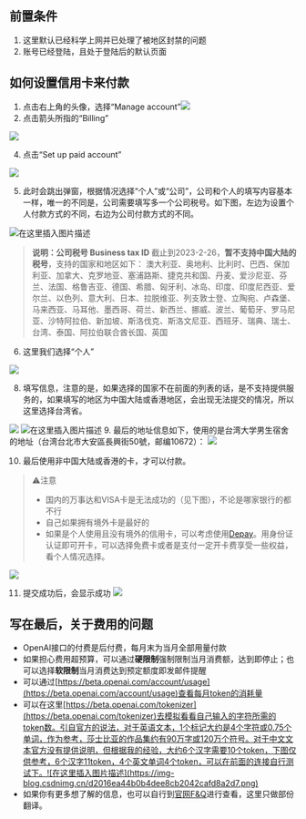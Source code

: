## 前置条件
1. 这里默认已经科学上网并已处理了被地区封禁的问题
2. 账号已经登陆，且处于登陆后的默认页面

## 如何设置信用卡来付款
1. 点击右上角的头像，选择“Manage account”![](https://img-blog.csdnimg.cn/f19d4c2a80f04e749f11b43fce5b1f27.png)
2. 点击箭头所指的“Billing”

![](https://img-blog.csdnimg.cn/8393082c08ed46eeb16fce0092eb9a21.png)

4. 点击“Set up paid account”

![](https://img-blog.csdnimg.cn/7453a49114a34f9cb1cc046874abf5e6.png)

5. 此时会跳出弹窗，根据情况选择“个人”或“公司”，公司和个人的填写内容基本一样，唯一的不同是，公司需要填写多一个公司税号。如下图，左边为设置个人付款方式的不同，右边为公司付款方式的不同。

![在这里插入图片描述](https://img-blog.csdnimg.cn/65fcc7d601854d89bc05c73c318f9648.png)
> **说明：公司税号 Business tax ID**
> 截止到2023-2-26，**暂不支持中国大陆的税号**，支持的国家和地区如下：
> 澳大利亚、奥地利、比利时、巴西、保加利亚、加拿大、克罗地亚、塞浦路斯、捷克共和国、丹麦、爱沙尼亚、芬兰、法国、格鲁吉亚、德国、希腊、匈牙利、冰岛、印度、印度尼西亚、爱尔兰、以色列、意大利、日本、拉脱维亚、列支敦士登、立陶宛、卢森堡、马来西亚、马耳他、墨西哥、荷兰、新西兰、挪威、波兰、葡萄牙、罗马尼亚、沙特阿拉伯、新加坡、斯洛伐克、斯洛文尼亚、西班牙、瑞典、瑞士、台湾、泰国、阿拉伯联合酋长国、英国
6. 这里我们选择“个人”

![](https://img-blog.csdnimg.cn/894c1d6ee2dd4b02b92d59d219742aad.png)

8. 填写信息，注意的是，如果选择的国家不在前面的列表的话，是不支持提供服务的，如果填写的地区为中国大陆或香港地区，会出现无法提交的情况，所以这里选择台湾省。

![](https://img-blog.csdnimg.cn/bdf6be11f05f4a62bd53f8861dabcec8.png)
![在这里插入图片描述](https://img-blog.csdnimg.cn/cbb76642afa94017a1dc6790943f4ed0.png)
9. 最后的地址信息如下，使用的是台湾大学男生宿舍的地址（台湾台北市大安區長興街50號，邮编10672）：
![](https://img-blog.csdnimg.cn/69631c1d5e5840488296864154e2b299.png)
 
 10. 最后使用非中国大陆或香港的卡，才可以付款。
>⚠️注意
> - 国内的万事达和VISA卡是无法成功的（见下图），不论是哪家银行的都不行
> - 自己如果拥有境外卡是最好的
> - 如果是个人使用且没有境外的信用卡，可以考虑使用[Depay](https://depay.depay.one/web-app/register-h5?invitCode=635324&lang=zh-cn)。用身份证认证即可开卡，可以选择免费卡或者是支付一定开卡费享受一些权益，看个人情况选择。
 
 ![](https://img-blog.csdnimg.cn/86ba5be630e84e8aa498898243668fc7.png)

11. 提交成功后，会显示成功
![](https://img-blog.csdnimg.cn/3fdf8af459a64b5da0d821f91b28d955.png)


## 写在最后，关于费用的问题
- OpenAI接口的付费是后付费，每月末为当月全部用量付款
- 如果担心费用超预算，可以通过**硬限制**强制限制当月消费额，达到即停止；也可以选择**软限制**当月消费达到预定额度即发邮件提醒
- 可以通过[https://beta.openai.com/account/usage](https://beta.openai.com/account/usage)查看每月token的消耗量
- 可以在这里[https://beta.openai.com/tokenizer](https://beta.openai.com/tokenizer)去模拟看看自己输入的字符所需的token数。引自官方的说法，对于英语文本，1个标记大约是4个字符或0.75个单词，作为参考，莎士比亚的作品集约有90万字或120万个符号。对于中文文本官方没有提供说明，但根据我的经验，大约6个汉字需要10个token，下图仅供参考，6个汉字11token，4个英文单词4个token，可以在前面的连接自行测试下。![在这里插入图片描述](https://img-blog.csdnimg.cn/d2016ea44b0b4dee8cb2042cafd8a2d7.png)
-  如果你有更多想了解的信息，也可以自行到[官网F&Q](https://openai.com/api/pricing/#faq-completions-pricing)进行查看，这里只做部份翻译。
